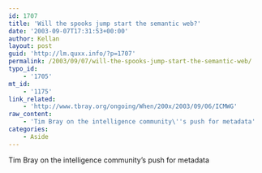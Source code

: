 ```yaml
---
id: 1707
title: 'Will the spooks jump start the semantic web?'
date: '2003-09-07T17:31:53+00:00'
author: Kellan
layout: post
guid: 'http://lm.quxx.info/?p=1707'
permalink: /2003/09/07/will-the-spooks-jump-start-the-semantic-web/
typo_id:
    - '1705'
mt_id:
    - '1175'
link_related:
    - 'http://www.tbray.org/ongoing/When/200x/2003/09/06/ICMWG'
raw_content:
    - 'Tim Bray on the intelligence community\''s push for metadata'
categories:
    - Aside
---
```


Tim Bray on the intelligence community’s push for metadata